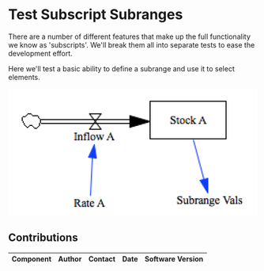 Test Subscript Subranges
========================

There are a number of different features that make up the full functionality we know as 
'subscripts'. We'll break them all into separate tests to ease the development effort.

Here we'll test a basic ability to define a subrange and use it to select elements.


![Vensim screenshot](vensim_screenshot.png)


Contributions
-------------

| Component                         | Author          | Contact                    | Date    | Software Version        |
|:--------------------------------- |:--------------- |:-------------------------- |:------- |:----------------------- |

